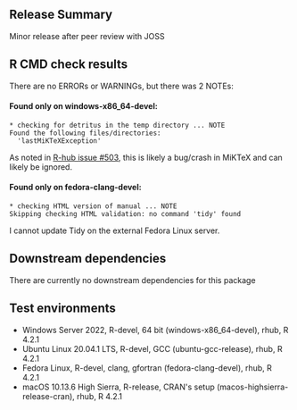 ## Release Summary
Minor release after peer review with JOSS

## R CMD check results
There are no ERRORs or WARNINGs, but there was 2 NOTEs:

#### Found only on windows-x86_64-devel:

```
* checking for detritus in the temp directory ... NOTE
Found the following files/directories:
  'lastMiKTeXException'
```

As noted in [R-hub issue #503](https://github.com/r-hub/rhub/issues/503), this is likely a bug/crash in MiKTeX and can likely be ignored.


#### Found only on fedora-clang-devel:
 
```
* checking HTML version of manual ... NOTE
Skipping checking HTML validation: no command 'tidy' found
```

I cannot update Tidy on the external Fedora Linux server.

## Downstream dependencies
There are currently no downstream dependencies for this package


## Test environments
- Windows Server 2022, R-devel, 64 bit (windows-x86_64-devel), rhub, R 4.2.1 
- Ubuntu Linux 20.04.1 LTS, R-devel, GCC (ubuntu-gcc-release), rhub, R 4.2.1
- Fedora Linux, R-devel, clang, gfortran (fedora-clang-devel), rhub, R 4.2.1
- macOS 10.13.6 High Sierra, R-release, CRAN's setup (macos-highsierra-release-cran), rhub, R 4.2.1
